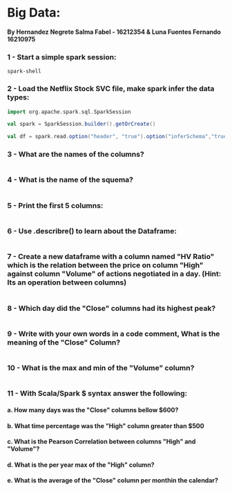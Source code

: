 # Big Data:
**By Hernandez Negrete Salma Fabel - 16212354 & Luna Fuentes Fernando 16210975**


### 1 - Start a simple spark session:
```console
spark-shell
```

### 2 - Load the Netflix Stock SVC file, make spark infer the data types:
```scala
import org.apache.spark.sql.SparkSession

val spark = SparkSession.builder().getOrCreate()

val df = spark.read.option("header", "true").option("inferSchema","true")csv("Netflix.csv")
```

### 3 - What are the names of the columns?
```scala

```

### 4 - What is the name of the squema?
```scala

```

### 5 - Print the first 5 columns:
```scala

```

### 6 - Use .describre() to learn about the Dataframe:
```scala

```

### 7 - Create a new dataframe with a column named "HV Ratio" which is the relation between the price on column "High" against column "Volume" of actions negotiated in a day. (Hint: Its an operation between columns)
```scala

```

### 8 - Which day did the "Close" columns had its highest peak?
```scala

```

### 9 - Write with your own words in a code comment, What is the meaning of the "Close" Column?
```scala

```

### 10 - What is the max and min of the "Volume" column?
```scala

```

### 11 - With Scala/Spark $ syntax answer the following:
#### a. How many days was the "Close" columns bellow $600?
#### b. What time percentage was the "High" column greater than $500
#### c. What is the Pearson Correlation between columns "High" and "Volume"?
#### d. What is the per year max of the "High" column?
#### e. What is the average of the "Close" column per monthin the calendar?
```scala

```